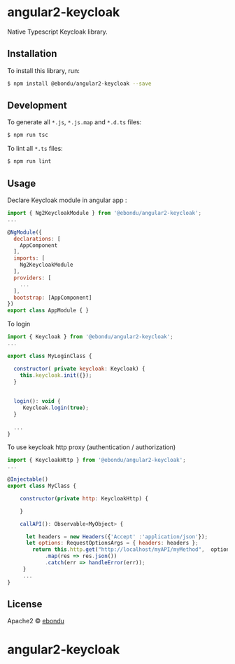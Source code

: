 # angular2-keycloak

Native Typescript Keycloak library.

## Installation

To install this library, run:

```bash
$ npm install @ebondu/angular2-keycloak --save
```

## Development

To generate all `*.js`, `*.js.map` and `*.d.ts` files:

```bash
$ npm run tsc
```

To lint all `*.ts` files:

```bash
$ npm run lint
```

## Usage

Declare Keycloak module in angular app :

```javascript
import { Ng2KeycloakModule } from '@ebondu/angular2-keycloak';
...

@NgModule({
  declarations: [
    AppComponent
  ],
  imports: [
    Ng2KeycloakModule
  ],
  providers: [
    ...
  ],
  bootstrap: [AppComponent]
})
export class AppModule { }


```

To login

```javascript
import { Keycloak } from '@ebondu/angular2-keycloak';
...

export class MyLoginClass {

  constructor( private keycloak: Keycloak) {
    this.keycloak.init({});
  }
  
  
  login(): void {
     Keycloak.login(true);
  }
  
  ...
}
```

To use keycloak http proxy (authentication / authorization)

```javascript
import { KeycloakHttp } from '@ebondu/angular2-keycloak';
...

@Injectable()
export class MyClass {

    constructor(private http: KeycloakHttp) {

    }

    callAPI(): Observable<MyObject> {

      let headers = new Headers({'Accept' :'application/json'});
      let options: RequestOptionsArgs = { headers: headers };
        return this.http.get("http://localhost/myAPI/myMethod",  options)
            .map(res => res.json())
            .catch(err => handleError(err));
     }
     ...
}
```


## License

Apache2 © [ebondu](dev.ebondu@gmail.com)
# angular2-keycloak

